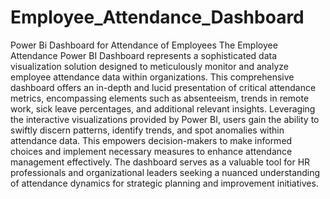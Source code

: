 # Employee_Attendance_Dashboard
Power Bi Dashboard for Attendance of Employees
The Employee Attendance Power BI Dashboard represents a sophisticated data visualization solution designed to meticulously monitor and analyze employee attendance data within organizations. This comprehensive dashboard offers an in-depth and lucid presentation of critical attendance metrics, encompassing elements such as absenteeism, trends in remote work, sick leave percentages, and additional relevant insights. Leveraging the interactive visualizations provided by Power BI, users gain the ability to swiftly discern patterns, identify trends, and spot anomalies within attendance data. This empowers decision-makers to make informed choices and implement necessary measures to enhance attendance management effectively. The dashboard serves as a valuable tool for HR professionals and organizational leaders seeking a nuanced understanding of attendance dynamics for strategic planning and improvement initiatives.
